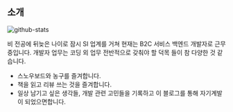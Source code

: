
## 소개
![github-stats](https://github-readme-stats.vercel.app/api?username=shimdaniel&show_icons=true)

비 전공에 뒤늦은 나이로 잠시 SI 업계를 거쳐 현재는 B2C 서비스 백엔드 개발자로 근무중입니다.
개발자 업무는 코딩 외 업무 전반적으로 갖춰야 할 덕목 들이 참 다양한 것 같습니다.

* 스노우보드와 농구를 즐겨합니다.
* 책을 읽고 리뷰 쓰는 것을 즐겨합니다.
* 일상 남기고 싶은 생각들, 개발 관련 고민들을 기록하고 이 블로그를 통해 자기계발이 되었으면합니다.  

